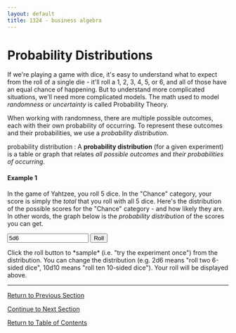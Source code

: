 ```yaml
---
layout: default
title: 1324 - business algebra
---
```


Probability Distributions
===

If we're playing a game with dice, it's easy to understand what to expect from the roll of a single die - it'll roll a 1, 2, 3, 4, 5, or 6, and all of those have an equal chance of happening.  But to understand more complicated situations, we'll need more complicated models.  The math used to model *randomness* or *uncertainty* is called Probability Theory.

When working with randomness, there are multiple possible outcomes, each with their own probability of occurring.  To represent these outcomes and their probabilities, we use a *probability distribution*.

probability distribution
: A **probability distribution** (for a given experiment) is a table or graph that relates *all possible outcomes* and *their probabilities of occurring*.

#### Example 1 
In the game of Yahtzee, you roll 5 dice.  In the "Chance" category, your score is simply the *total* that you roll with all 5 dice.  Here's the distribution of the possible scores for the "Chance" category - and how likely they are.  In other words, the graph below is the *probability distribution* of the scores you can get.

<div>
    <canvas id="myChart"></canvas>
</div>

<div>
    <form id="form1" onsubmit="return false;">
        <input type="text" id="textBox" value="5d6">
        <!--<input type="button" id="refreshButton" value="Refresh Distribution">-->
        <input type="button" id="sampleButton" value="Roll">
    </form>
</div>
<div>
    <p id="log">
    </p>
    <p>
        Click the roll button to *sample* (i.e. "try the experiment once") from the distribution.  You can change the distribution (e.g. 2d6 means "roll two 6-sided dice", 10d10 means "roll ten 10-sided dice").  Your roll will be displayed above.
    </p>
</div>

---

[Return to Previous Section](tbd)

[Continue to Next Section](tbd)

[Return to Table of Contents](00-index.html)

<script src="../Graphing Tools/chart.js">
</script>

<script src="../Graphing Tools/distributions.mjs"> // Functions for handling dice distributions
</script>

<script src="5-1-probability-distributions.js">// Creates local chart and handles events
</script>